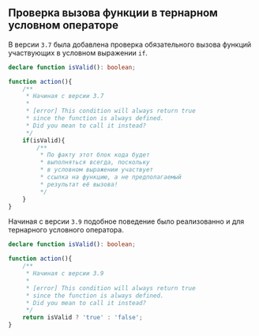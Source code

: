 ## Проверка вызова функции в тернарном условном операторе

В версии `3.7` была добавлена проверка обязательного вызова функций участвующих в условном выражении `if`.

`````ts
declare function isValid(): boolean;

function action(){
    /**
     * Начиная с версии 3.7
     * 
     * [error] This condition will always return true 
     * since the function is always defined.
     * Did you mean to call it instead?
     */
    if(isValid){
        /**
         * По факту этот блок кода будет
         * выполняться всегда, поскольку
         * в условном выражении участвует
         * ссылка на функцию, а не предполагаемый
         * результат её вызова!
         */
    }
}
`````

Начиная с версии `3.9` подобное поведение было реализованно и для тернарного условного оператора.

`````ts
declare function isValid(): boolean;

function action(){
    /**
     * Начиная с версии 3.9
     * 
     * [error] This condition will always return true 
     * since the function is always defined.
     * Did you mean to call it instead?
     */
    return isValid ? 'true' : 'false';
}
`````
